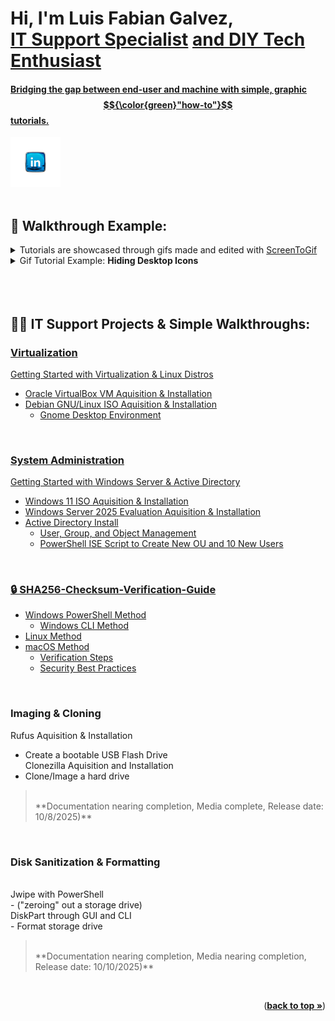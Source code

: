 <!-- Back to top link -->
<a id="readme-top"></a>
<h1>Hi, I'm <b>Luis Fabian Galvez</b>, <br/><a href="https://linkedin.com/in//luisfabian-g/">IT Support Specialist</a> <a href="https://www.github.com/lufagee/">and DIY Tech Enthusiast</h1>

#### Bridging the gap between end-user and machine with simple, graphic $${\color{green}"how-to"}$$ tutorials.  <br/>
<!-- PROJECT LOGO -->
<div align="left">
  <a href="https://www.linkedin.com/in/luisfabian-g/">
    <img src="images/LinkedIn (Custom).png" alt="LinkedIn" width="80" height="80">
  </a>
</div>

<br/>

<h2><b>👯 Walkthrough Example:</b></h2>
<details>
<summary>Tutorials are showcased through gifs made and edited with <a href="https://github.com/NickeManarin/ScreenToGif">ScreenToGif</a></summary>
<ol>ScreenToGif is a free, open source, and user friendly application that allows you to turn screen recordings into gifs.</b>
</ol>
</details>

<details>
<summary>Gif Tutorial Example: <b>Hiding Desktop Icons</b></summary>
<ol>
<img src="gifs/ExampleGif.gif" height="60%" width="60%" alt="Example gif"/>
</ol>
<a href="https://github.com/lufagee/Hide-the-Recycle-Bin/blob/main/README.md#colorgreenhide-space-the-space-recycle-space-bin">Walkthrough Example: Hide the Recycle Bin with <b>gpedit.msc</b></a>
</details>

<br/>
<br/>


<br/>
<h2>👨‍💻 IT Support Projects & Simple Walkthroughs:</h2>


<h3><a href="https://github.com/lufagee/Virtualization">Virtualization</a></h3>

[Getting Started with Virtualization & Linux Distros](https://github.com/lufagee/Virtualization/blob/main/README.md#colorhotpinkgetting-space-started-space-with-space-virtualization)
  - [Oracle VirtualBox VM Aquisition & Installation](https://github.com/lufagee/Virtualization?tab=readme-ov-file#oracle-virtualbox-vm-aquisition--installation) 
  - [Debian GNU/Linux ISO Aquisition & Installation](https://github.com/lufagee/Virtualization?tab=readme-ov-file#debian-gnulinux-iso-aquisition--installation)
    - [Gnome Desktop Environment](https://github.com/lufagee/Virtualization/edit/main/README.md#gnome-desktop-environment)
<!--  - Kali-Linux (**Documentation complete, Media in progress, Release date: 10/10/2025) -->
<br/>


<h3><a href="https://github.com/lufagee/System-Administration">System Administration</a></h3>

[Getting Started with Windows Server & Active Directory](https://github.com/lufagee/System-Administration/blob/main/README.md#colorhotpinkgetting-space-started-space-with-space-windows-space-server)
  - [Windows 11 ISO Aquisition & Installation](https://github.com/lufagee/System-Administration?tab=readme-ov-file#window-windows-11-iso-aquisition--installation)
  - [Windows Server 2025 Evaluation Aquisition & Installation](https://github.com/lufagee/System-Administration?tab=readme-ov-file#file_cabinet-windows-server-2025-iso-aquisition--installation)
  - [Active Directory Install](https://github.com/lufagee/System-Administration?tab=readme-ov-file#card_file_box-active-directory)
    - [User, Group, and Object Management](https://github.com/lufagee/System-Administration#user-group-and-object-management)
    - [PowerShell ISE Script to Create New OU and 10 New Users](https://github.com/lufagee/System-Administration/blob/main/README.md#gif9)


<br/>


<h3><a href="https://github.com/lufagee/SHA256-Checksum-Verification-Guide/blob/main/README.md#-sha256-checksum-verification-guide">🔒 SHA256-Checksum-Verification-Guide</a></h3>

  - [Windows PowerShell Method](https://github.com/lufagee/SHA256-Checksum-Verification-Guide/blob/main/README.md#windows-powershell-method)
    - [Windows CLI Method](https://github.com/lufagee/SHA256-Checksum-Verification-Guide/blob/main/README.md#windows-command-prompt-method)
  - [Linux Method](https://github.com/lufagee/SHA256-Checksum-Verification-Guide/blob/main/README.md#linuxmacos-cli-method)
  - [macOS Method](https://github.com/lufagee/SHA256-Checksum-Verification-Guide/blob/main/README.md#linuxmacos-cli-method)
    - [Verification Steps](https://github.com/lufagee/SHA256-Checksum-Verification-Guide/blob/main/README.md#-verification-steps-)
    - [Security Best Practices](https://github.com/lufagee/SHA256-Checksum-Verification-Guide/blob/main/README.md#%EF%B8%8F-security-best-practices)




<br/>



<h3>Imaging & Cloning</h3>

Rufus Aquisition & Installation<br/>
  - Create a bootable USB Flash Drive<br/>
Clonezilla Aquisition and Installation<br/>
  - Clone/Image a hard drive<br/>
  
> <br/>  
> **Documentation nearing completion, Media complete, Release date: 10/8/2025)**
<br/>




<h3>Disk Sanitization & Formatting</h3><br/>
Jwipe with PowerShell<br/> 
  - ("zeroing" out a storage drive)<br/>
DiskPart through GUI and CLI<br/>
  - Format storage drive<br/>

> <br/>  
> **Documentation nearing completion, Media nearing completion, Release date: 10/10/2025)**
<br/>


<p align="right">(<a href="#readme-top"><strong>back to top »</strong></a>)</p>
